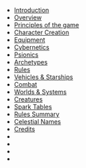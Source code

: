 * [Introduction](/000_introduction.md)
* [Overview](/001_overview.md)
* [Principles of the game](/002_principles.md)
* [Character Creation](/003_characters.md)
* [Equipment](/004_equipment.md)
* [Cybernetics](/005_cybernetics.md)
* [Psionics](/006_psionics.md)
* [Archetypes](/007_archetypes.md)
* [Rules](/008_rules.md)
* [Vehicles & Starships](/009_vehicles_starships.md)
* [Combat](/010_combat.md)
* [Worlds & Systems](/011_worlds_systems.md)
* [Creatures](/012_creatures.md)
* [Spark Tables](/013_spark_tables.md)
* [Rules Summary](/014_rules_summary.md)
* [Celestial Names](/015_celestial_names.md)
* [Credits](/016_credits.md)
* []()
* []()
* []()
* []()
